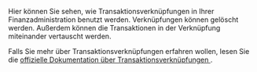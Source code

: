 Hier können Sie sehen, wie Transaktionsverknüpfungen in Ihrer Finanzadministration benutzt werden. Verknüpfungen können gelöscht werden. Außerdem können die Transaktionen in der Verknüpfung miteinander vertauscht werden.

Falls Sie mehr über Transaktionsverknüpfungen erfahren wollen, lesen Sie die [offizielle Dokumentation über Transaktionsverknüpfungen ](https://docs.firefly-iii.org/advanced-concepts/links).